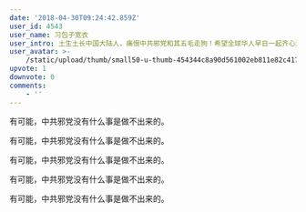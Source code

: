 ```yaml
---
date: '2018-04-30T09:24:42.859Z'
user_id: 4543
user_name: 习包子宽衣
user_intro: 土生土长中国大陆人，痛恨中共邪党和其五毛走狗！希望全球华人早日一起齐心消灭中共邪党，清算六四屠夫李鹏全家和所有的中共邪党贪官！
user_avatar: >-
    /static/upload/thumb/small50-u-thumb-454344c8a90d561002eb811e82c417f55bb0473ed23d.png
upvote: 1
downvote: 0
comments:
    - ''
---
```


有可能，中共邪党没有什么事是做不出来的。

有可能，中共邪党没有什么事是做不出来的。

有可能，中共邪党没有什么事是做不出来的。

有可能，中共邪党没有什么事是做不出来的。

有可能，中共邪党没有什么事是做不出来的。
